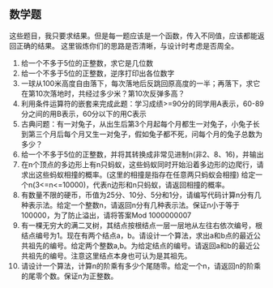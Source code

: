 ## 数学题
这些题目，我只要求结果。但是每一题应该是一个函数，传入不同值，应该都能返回正确的结果。
这里锻炼你们的思路是否清晰，与设计时考虑是否周全。

1. 给一个不多于5位的正整数，求它是几位数
2. 给一个不多于5位的正整数，逆序打印出各位数字
3. 一球从100米高度自由落下，每次落地后反跳回原高度的一半；再落下，求它在第10次落地时，共经过多少米？第10次反弹多高？
4. 利用条件运算符的嵌套来完成此题：学习成绩>=90分的同学用A表示，60-89分之间的用B表示，60分以下的用C表示
5. 古典问题：有一对兔子，从出生后第3个月起每个月都生一对兔子，小兔子长到第三个月后每个月又生一对兔子，假如兔子都不死，问每个月的兔子总数为多少？
6. 给一个不多于5位的正整数，并将其转换成非常见进制n(非2、8、16)，并输出
7. 在n个顶点的多边形上有n只蚂蚁，这些蚂蚁同时开始沿着多边形的边爬行，请求出这些蚂蚁相撞的概率。(这里的相撞是指存在任意两只蚂蚁会相撞) 给定一个n(3<=n<=10000)，代表n边形和n只蚂蚁，请返回相撞的概率。
8. 有数量不限的硬币，币值为25分、10分、5分和1分，请编写代码计算n分有几种表示法。给定一个整数n，请返回n分有几种表示法。保证n小于等于100000，为了防止溢出，请将答案Mod 1000000007
9. 有一棵无穷大的满二叉树，其结点按根结点一层一层地从左往右依次编号，根结点编号为1。现在有两个结点a，b。请设计一个算法，求出a和b点的最近公共祖先的编号。给定两个整数a,b。为给定结点的编号。请返回a和b的最近公共祖先的编号。注意这里结点本身也可认为是其祖先。
10. 请设计一个算法，计算n的阶乘有多少个尾随零。给定一个n，请返回n的阶乘的尾零个数。保证n为正整数。

